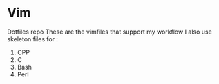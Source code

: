# Vim
Dotfiles repo
These are the vimfiles that support my workflow
I also use skeleton files for :
1. CPP
2. C
3. Bash
4. Perl
